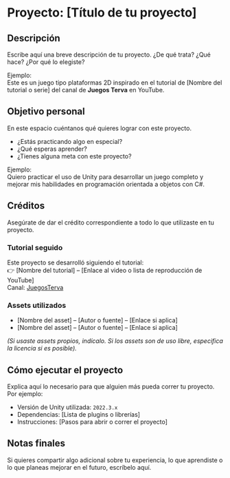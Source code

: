 # Proyecto: [Título de tu proyecto]

## Descripción
Escribe aquí una breve descripción de tu proyecto. ¿De qué trata? ¿Qué hace? ¿Por qué lo elegiste?

Ejemplo:  
Este es un juego tipo plataformas 2D inspirado en el tutorial de [Nombre del tutorial o serie] del canal de **Juegos Terva** en YouTube.

## Objetivo personal
En este espacio cuéntanos qué quieres lograr con este proyecto.  
- ¿Estás practicando algo en especial?  
- ¿Qué esperas aprender?  
- ¿Tienes alguna meta con este proyecto?

Ejemplo:  
Quiero practicar el uso de Unity para desarrollar un juego completo y mejorar mis habilidades en programación orientada a objetos con C#.

## Créditos
Asegúrate de dar el crédito correspondiente a todo lo que utilizaste en tu proyecto.  

### Tutorial seguido
Este proyecto se desarrolló siguiendo el tutorial:  
👉 [Nombre del tutorial] – [Enlace al video o lista de reproducción de YouTube]  
Canal: [JuegosTerva](https://www.youtube.com/@juegosterva)

### Assets utilizados
- [Nombre del asset] – [Autor o fuente] – [Enlace si aplica]
- [Nombre del asset] – [Autor o fuente] – [Enlace si aplica]

*(Si usaste assets propios, indícalo. Si los assets son de uso libre, especifica la licencia si es posible).*

## Cómo ejecutar el proyecto
Explica aquí lo necesario para que alguien más pueda correr tu proyecto.  
Por ejemplo:  
- Versión de Unity utilizada: `2022.3.x`  
- Dependencias: [Lista de plugins o librerías]  
- Instrucciones: [Pasos para abrir o correr el proyecto]

## Notas finales
Si quieres compartir algo adicional sobre tu experiencia, lo que aprendiste o lo que planeas mejorar en el futuro, escríbelo aquí.

